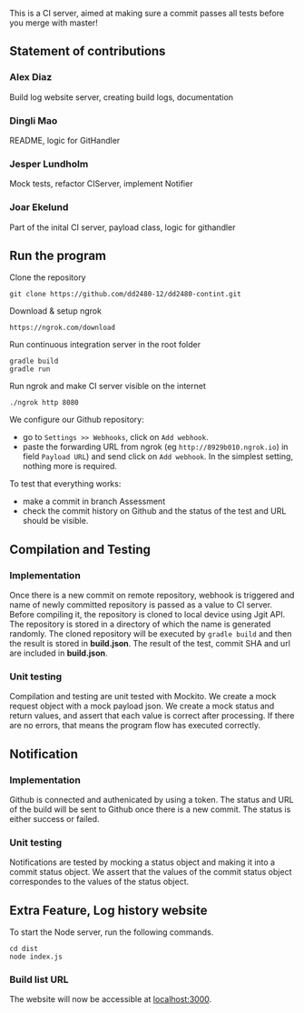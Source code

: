 This is a CI server, aimed at making sure a commit passes all tests before you merge with master!


## Statement of contributions

### Alex Diaz

Build log website server, creating build logs, documentation

### Dingli Mao

README, logic for GitHandler

### Jesper Lundholm

Mock tests, refactor CIServer, implement Notifier

### Joar Ekelund

Part of the inital CI server, payload class, logic for githandler


## Run the program

Clone the repository

```
git clone https://github.com/dd2480-12/dd2480-contint.git 
```
Download & setup ngrok
```
https://ngrok.com/download
```
Run continuous integration server in the root folder
```
gradle build
gradle run
```
Run ngrok and make CI server visible on the internet 
 
```
./ngrok http 8080
```

We configure our Github repository:

-   go to  `Settings >> Webhooks`, click on  `Add webhook`.
-   paste the forwarding URL from ngrok (eg  `http://8929b010.ngrok.io`) in field  `Payload URL`) and send click on  `Add webhook`. In the simplest setting, nothing more is required.

To test that everything works:
- make a commit in branch Assessment
- check the commit history on Github and the status of the test and URL should be visible.

## Compilation and Testing
### Implementation
Once there is a new commit on remote repository, webhook is triggered and name of newly committed repository is passed as a value to CI server. Before compiling it, the repository is cloned to local device using Jgit API. The repository is stored in a directory of which the name is generated randomly.  The cloned repository will be executed by ``` gradle build ``` and then the result is stored in **build.json**. The result of the test, commit SHA and url are included in **build.json**.

### Unit testing

Compilation and testing are unit tested with Mockito. We create a mock request object with a mock payload json. We create a mock status and return values, and assert that each value is correct after processing. If there are no errors, that means the program flow has executed correctly.

## Notification
### Implementation

Github is connected and authenicated by using a token. The status and URL of the build will be sent to Github once there is a new commit. The status is either success or failed. 

### Unit testing

Notifications are tested by mocking a status object and making it into a commit status object. We assert that the values of the commit status object correspondes to the values of the status object.

## Extra Feature, Log history website

To start the Node server, run the following commands.

```
cd dist
node index.js
```

### Build list URL
The website will now be accessible at [localhost:3000](localhost:3000).
